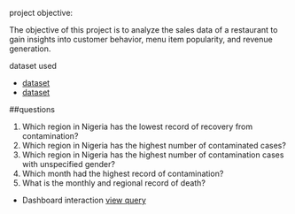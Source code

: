 project objective:
 
 The objective of this project is to analyze the sales data of a restaurant to gain insights into customer behavior, menu item popularity, and revenue generation.
 
 dataset used

 - <a href='https://github.com/Mojisolabalogun/SQL-Restaurant-Orders/blob/main/menu_items.csv'>dataset</a>
 - <a href=''>dataset</a>


 ##questions
 1.  Which region in Nigeria has the lowest record of recovery from contamination?
 2.  Which region in Nigeria has the highest number of contaminated cases?
 3.  Which region in Nigeria has the highest number of contamination cases with unspecified gender?
 4.  Which month had the highest record of  contamination?
 5.  What is the monthly and regional record of death? 
  
  - Dashboard interaction <a href=''>view query</a>
  
 
